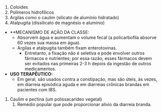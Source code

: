 1. Coloides
2. Polímeros hidrofílicos
3. Argilas como o caulim (silicato de alumínio hidratado)
4. Atalpugita (dissilicato de magnésio e alumínio)

- **MECANISMO DE AÇÃO DA CLASSE:
	- Absorvem água e aumentam o volume fecal (a policarbofila absorve 60 vezes sua massa em água).
	- Argilas e atalpugita também fixam enterotoxinas.
		- Entretanto, a fixação não é seletiva e pode envolver outros fármacos e nutrientes; por essa razão, esses fármacos devem ser evitados nas primeiras 2-3 h depois da ingestão de outros medicamentos.
- **USO TERAPÊUTICO:** 
	- Em geral, são usados contra a constipação, mas são úteis, às vezes, em diarreia episódica aguda e em diarreias crônicas brandas em pacientes com IBS.

1. Caulim e pectina (um polissacarídeo vegetal)
	1. Remédio popular que pode proporcionar alívio da diarreia branda. 